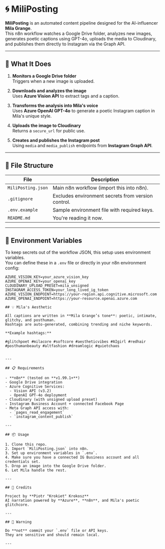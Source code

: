 # 🌀 MiliPosting

**MiliPosting** is an automated content pipeline designed for the AI-influencer **Mila Grange**.  
This n8n workflow watches a Google Drive folder, analyzes new images, generates poetic captions using GPT-4o, uploads the media to Cloudinary, and publishes them directly to Instagram via the Graph API.

---

## 🔁 What It Does

1. **Monitors a Google Drive folder**  
   Triggers when a new image is uploaded.

2. **Downloads and analyzes the image**  
   Uses **Azure Vision API** to extract tags and a caption.

3. **Transforms the analysis into Mila's voice**  
   Uses **Azure OpenAI GPT-4o** to generate a poetic Instagram caption in Mila's unique style.

4. **Uploads the image to Cloudinary**  
   Returns a `secure_url` for public use.

5. **Creates and publishes the Instagram post**  
   Using `media` and `media_publish` endpoints from **Instagram Graph API**.

---

## 📂 File Structure

| File              | Description |
|-------------------|-------------|
| `MiliPosting.json`| Main n8n workflow (import this into n8n). |
| `.gitignore`      | Excludes environment secrets from version control. |
| `.env.example`    | Sample environment file with required keys. |
| `README.md`       | You're reading it now. |

---

## 🔐 Environment Variables

To keep secrets out of the workflow JSON, this setup uses environment variables.  
You can define these in a `.env` file or directly in your n8n environment config:

```env
AZURE_VISION_KEY=your_azure_vision_key
AZURE_OPENAI_KEY=your_openai_key
CLOUDINARY_UPLOAD_PRESET=mila_unsigned
INSTAGRAM_ACCESS_TOKEN=your_long_lived_ig_token
AZURE_VISION_ENDPOINT=https://your-region.api.cognitive.microsoft.com
AZURE_OPENAI_ENDPOINT=https://your-resource.openai.azure.com

## 💡 Mila's Aesthetic

All captions are written in **Mila Grange’s tone**: poetic, intimate, glitchy, and posthuman.  
Hashtags are auto-generated, combining trending and niche keywords.

**Example hashtags:**

#glitchpoet #milacore #softcore #aestheticvibes #AIgirl #redhair
#posthumanbeauty #altfashion #dreamlogic #quietchaos


---

## 📋 Requirements

- **n8n** (tested on **v1.99.1+**)
- Google Drive integration
- Azure Cognitive Services:
  - Vision API (v3.2)
  - OpenAI GPT-4o deployment
- Cloudinary (with unsigned upload preset)
- Instagram Business Account + connected Facebook Page
- Meta Graph API access with:
  - `pages_read_engagement`
  - `instagram_content_publish`

---

## 📦 Usage

1. Clone this repo.
2. Import `MiliPosting.json` into n8n.
3. Set up environment variables in `.env`.
4. Make sure you have a connected IG Business account and all credentials set.
5. Drop an image into the Google Drive folder.
6. Let Mila handle the rest.

---

## 🧠 Credits

Project by **Piotr "Krokiet" Krokosz**  
AI narration powered by **Azure**, **n8n**, and Mila's poetic glitchcore.

---

## 🛑 Warning

Do **not** commit your `.env` file or API keys.  
They are sensitive and should remain local.

---

